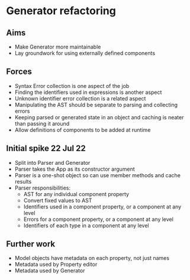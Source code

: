 Generator refactoring
=====================

Aims
----

- Make Generator more maintainable
- Lay groundwork for using externally defined components

Forces
------

- Syntax Error collection is one aspect of the job
- Finding the identifiers used in expressions is another aspect
- Unknown identifier error collection is a related aspect
- Manipulating the AST should be separate to parsing and collecting errors
- Keeping parsed or generated state in an object and caching is neater than passing it around
- Allow definitions of components to be added at runtime

Initial spike 22 Jul 22
-----------------------

- Split into Parser and Generator
- Parser takes the App as its constructor argument
- Parser is a one-shot object so can use member methods and cache results
- Parser responsibilities:
  - AST for any individual component property
  - Convert fixed values to AST
  - Identifiers used in a component property, or a component at any level
  - Errors for a component property, or a component at any level
  - Identifiers of each type in a component at any level

Further work
------------

- Model objects have metadata on each property, not just names
- Metadata used by Property editor
- Metadata used by Generator
